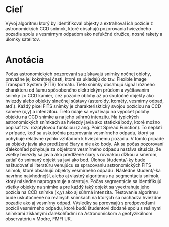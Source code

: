 # Cieľ

Vývoj algoritmu ktorý by identifikoval objekty a extrahoval ich pozície z astronomických CCD snímok, ktoré obsahujú pozorovania hviezdneho 
pozadia spolu s vesmírnym odpadom ako nefukčné družice, nosné rakety a úlomky satelitov.

# Anotácia

Počas astronomických pozorovaní sa získavajú snímky nočnej oblohy, prevažne jej kokrétnej časti, ktoré sa ukladajú do tzv. Flexible Image Transport System (FITS) formátu. Tieto snímky obsahujú signál rôzneho charakteru od šumu spôsobeného elektrickým prúdom a vyčítavaním snímky zo CCD kamier, cez pozadie oblohy až po skutočné objekty ako hviezdy alebo objekty slnečnej sústavy (asteroidy, kométy, vesmírny odpad, atď.). Každý pixel FITS snímky je charakterisktický svojou pozíciou na CCD kamere (x,y) a intenzitou. Tieto údaje sa využívajú na výpočet polohy objektu na CCD snímke a na jeho súhrnú intenzitu. Na typických astronomických snímkach sa hviezdy javia ako statické body, ktoré možno popísať tzv. rozptýlovou funkciou (z ang. Point Spread Function). To neplatí v prípade, keď sa uskutočnia pozorovania vesmírneho odpadu, ktorý sa pohybuje relatívne rýchlo vzhľadom k hviezdnemu pozadiu. V tomto prípade sa objekty javia ako predlžené čiary a nie ako body. Ak sa počas pozorovaní ďalekohľad pohybuje za objektom vesmírneho odpadu nastáva situácia, že všetky hviezdy sa javia ako predlžené čiary s rovnakou dĺžkou a smerom, zatiaľ čo snímaný objekt sa javí ako bod. Úlohou študenta/-ky bude naštudovať si literatúru venujúcu sa spracovaniu astronomických FITS snímok, ktoré obsahujú objekty vesmírneho odpadu. Následne študent/-ka navrhne najvhodnejší, alebo aj vlastný algoritmus na segmentáciu snímok, ktorý následne naprogramuje a otestuje. Počas segmentácie sa identifikujú všetky objekty na snímke a pre každý taký objekt sa vyextrahuje jeho pozícia na CCD snímke (x,y) ako aj súhrná intenzita. Testovanie algoritmu bude uskutočnené na reálnych snímkach na ktorých sa nachádza hviezdne pozadie ako aj vesmírny odpad. Výsledky sa porovnajú s predpoveďami pozícii vesmírneho odpadu, ktoré budú študentovi dodané spolu s reálnymi snímkami získanými ďalekohľadmi na Astronomickom a geofyzikálnom observatóriu v Modre, FMFI UK.
